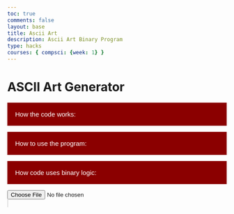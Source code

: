 ```yaml
---
toc: true
comments: false
layout: base
title: Ascii Art
description: Ascii Art Binary Program
type: hacks 
courses: { compsci: {week: 1} }
---
```


<style>
   #asciiOutput {
    background-color: black;
    color: white;
   }
</style>

# ASCII Art Generator 

<body>
<!-- Collapsible button -->
<button type="button" class="collapsible">How the code works:</button>

<!-- Collapsible content with a textarea -->
<div class="content collapsible-content">
    <textarea placeholder="text">1. Select an image.
2. Resize and draw the image on a canvas.
3. Convert RGB values of each pixel to binary.
4. Determine whether each pixel is part of the foreground or background.
5. Generate ASCII characters based on the determination.
6. Display the ASCII art.</textarea>
</div>

<button type="button" class="collapsible">How to use the program:</button>

<!-- Collapsible content with a textarea -->
<div class="content collapsible-content">
    <textarea placeholder="text">Choose a simple image with a clear focus, maybe like a certain character or shape in a basic background.</textarea>
    <textarea placeholder="text">After uploading the image, watch the creation of unique ascii art fold upon your eyes...</textarea>
</div>

<button type="button" class="collapsible">How code uses binary logic:</button>

<!-- Collapsible content with a textarea -->
<div class="content collapsible-content">
    <textarea placeholder="text">The process involves handling the selected image, drawing it on a canvas, and converting RGB values to ASCII characters.</textarea>
    <textarea placeholder="text">The program converts the RGB values of each pixel in the image to binary and uses specific criteria (a threshold of 4) to determine whether a pixel should be represented as a foreground or background character in the ASCII art. Additionally, if the binary value of the pixel starts with 1, it is automatically defined in the foreground. These values are represented with an *astrix*, and background values are given a blank space as shown below:</textarea>
</div>

<!-- JavaScript for collapsible functionality -->
<script>
    var coll = document.getElementsByClassName("collapsible");
    var i;

    for (i = 0; i < coll.length; i++) {
        coll[i].addEventListener("click", function() {
            this.classList.toggle("active");
            var content = this.nextElementSibling;
            if (content.style.display === "block") {
                content.style.display = "none";
            } else {
                content.style.display = "block";
            }
        });
    }
</script>
</body>
<style>
    /* Style the button that is used to open and close the collapsible content */
    .collapsible {
        background-color: #8B0000;
        color: white;
        cursor: pointer;
        padding: 18px;
        width: 100%;
        border: none;
        text-align: left;
        outline: none;
        font-size: 15px;
    }
    /* Add a background color to the button if it is clicked on (add the .active class with JS), and when you move the mouse over it (hover) */
    .active, .collapsible:hover {
        background-color: #006400;
        transition-delay: 0.01s;
    }
    /* Style the collapsible content. Note: hidden by default */
    .content {
        padding: 0 18px;
        display: none;
        overflow: hidden;
        background-color: #f1f1f1;
    }
    /* Style the textarea inside the collapsible content */
    .collapsible-content textarea {
        width: 100%;
        height: 100px;
        box-sizing: border-box;
        margin-top: 10px;
    }
</style>

<!-- Input element for selecting an image file -->
<input type="file" id="imageInput" accept="image/*">

<!-- Container for displaying the original image -->
<div id="imageContainer">
    <canvas id="originalCanvas" style="border:1px solid #ddd;" width="300" height="300"></canvas>
</div>

<!-- Container for displaying the ASCII art -->
<div id="asciiContainer">
    <pre id="asciiOutput"></pre>
</div>

<script>
    // Event listener for changes in the selected image file
    document.getElementById('imageInput').addEventListener('change', handleImage);

    // Function to handle the selected image file
    function handleImage() {
        const input = document.getElementById('imageInput');
        const originalCanvas = document.getElementById('originalCanvas');
        const asciiOutput = document.getElementById('asciiOutput');

        // Create an Image object
        const img = new Image();

        // Event handler when the image is loaded
        img.onload = function() {
            // Draw the original image on the canvas
            drawOriginalImage(img, originalCanvas);

            // Generate ASCII art from the image
            const asciiArt = imageToAscii(img);

            // Display ASCII art in the output element
            asciiOutput.innerHTML = asciiArt;
        };

        // Read the selected file as a data URL and set it as the source of the Image object
        const file = input.files[0];
        const reader = new FileReader();
        reader.onload = function(e) {
            img.src = e.target.result;
        };

        reader.readAsDataURL(file);
    }

    // Function to draw the original image on the canvas
    function drawOriginalImage(img, canvas) {
        const ctx = canvas.getContext('2d');

        // Clear the canvas
        ctx.clearRect(0, 0, canvas.width, canvas.height);

        // Calculate the aspect ratio for resizing
        const aspectRatio = img.width / img.height;

        // Set the maximum width and height for the displayed image
        const maxWidth = 300;
        const maxHeight = 300;

        // Calculate the new width and height while maintaining the aspect ratio
        let newWidth = maxWidth;
        let newHeight = maxWidth / aspectRatio;

        if (newHeight > maxHeight) {
            newHeight = maxHeight;
            newWidth = maxHeight * aspectRatio;
        }

        // Center the image on the canvas
        const x = (canvas.width - newWidth) / 2;
        const y = (canvas.height - newHeight) / 2;

        // Draw the image on the canvas
        ctx.drawImage(img, x, y, newWidth, newHeight);
    }
    
    // Function to generate ASCII art from the image
    function imageToAscii(img) {
        // Create a temporary canvas and get its 2D rendering context
        const canvas = document.createElement('canvas');
        const ctx = canvas.getContext('2d');

        // Define the width for the ASCII output
        const outputWidth = 100;

        // Calculate the new width and height based on the original image dimensions
        const aspectRatio = img.width / img.height;
        const newWidth = Math.min(outputWidth, img.width);
        const newHeight = Math.floor(newWidth / aspectRatio);

        // Set the canvas dimensions
        canvas.width = newWidth;
        canvas.height = newHeight;

        // Draw the resized image on the canvas
        ctx.drawImage(img, 0, 0, newWidth, newHeight);

        // Get the pixel data from the canvas
        const imageData = ctx.getImageData(0, 0, newWidth, newHeight).data;

        // Initialize the string for storing ASCII art
        let asciiArt = '';

        // Process each pixel in the image
        for (let i = 0; i < imageData.length; i += 4) {
            // Convert RGB values to binary
            const binaryR = imageData[i].toString(2).padStart(8, '0');
            const binaryG = imageData[i + 1].toString(2).padStart(8, '0');
            const binaryB = imageData[i + 2].toString(2).padStart(8, '0');

            // Combine binary values to form a single binary string
            const binaryValue = binaryR + binaryG + binaryB;

            // Use specific criteria to determine background or foreground
            const char = isForeground(binaryValue) ? '*' : ' ';

            // Append the character to the ASCII art string
            asciiArt += char;

            // Add a line break at the end of each row
            if ((i / 4 + 1) % newWidth === 0) {
                asciiArt += '\n';
            }
        }

        // Return the generated ASCII art
        return asciiArt;
    }

    // Function to determine foreground based on binary value
    function isForeground(binaryValue) {
        
        return binaryValue.startsWith('1');
    }
</script>

